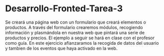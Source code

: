 # Desarrollo-Fronted-Tarea-3
Se creará una página web con un formulario que creará elementos o productos. A través del formulario crearemos módulos, 
recogiendo información y plasmándola en nuestra web que pintará una serie de productos y precios. El ejemplo a seguir se hará en clase con 
el profesor como guía. En este ejercicio afianzaramos la recogida de datos del usuario y tambien de los eventos que haya activado en la web. 

